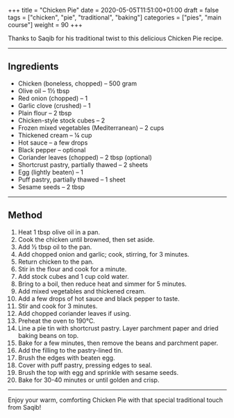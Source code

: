 +++
title = "Chicken Pie"
date = 2020-05-05T11:51:00+01:00
draft = false
tags = ["chicken", "pie", "traditional", "baking"]
categories = ["pies", "main course"]
weight = 90
+++

Thanks to Saqib for his traditional twist to this delicious Chicken Pie recipe.

---

## Ingredients

- Chicken (boneless, chopped) – 500 gram  
- Olive oil – 1½ tbsp  
- Red onion (chopped) – 1  
- Garlic clove (crushed) – 1  
- Plain flour – 2 tbsp  
- Chicken-style stock cubes – 2  
- Frozen mixed vegetables (Mediterranean) – 2 cups  
- Thickened cream – ¼ cup  
- Hot sauce – a few drops  
- Black pepper – optional  
- Coriander leaves (chopped) – 2 tbsp (optional)  
- Shortcrust pastry, partially thawed – 2 sheets  
- Egg (lightly beaten) – 1  
- Puff pastry, partially thawed – 1 sheet  
- Sesame seeds – 2 tbsp  

---

## Method

1. Heat 1 tbsp olive oil in a pan.  
2. Cook the chicken until browned, then set aside.  
3. Add ½ tbsp oil to the pan.  
4. Add chopped onion and garlic; cook, stirring, for 3 minutes.  
5. Return chicken to the pan.  
6. Stir in the flour and cook for a minute.  
7. Add stock cubes and 1 cup cold water.  
8. Bring to a boil, then reduce heat and simmer for 5 minutes.  
9. Add mixed vegetables and thickened cream.  
10. Add a few drops of hot sauce and black pepper to taste.  
11. Stir and cook for 3 minutes.  
12. Add chopped coriander leaves if using.  
13. Preheat the oven to 190°C.  
14. Line a pie tin with shortcrust pastry. Layer parchment paper and dried baking beans on top.  
15. Bake for a few minutes, then remove the beans and parchment paper.  
16. Add the filling to the pastry-lined tin.  
17. Brush the edges with beaten egg.  
18. Cover with puff pastry, pressing edges to seal.  
19. Brush the top with egg and sprinkle with sesame seeds.  
20. Bake for 30-40 minutes or until golden and crisp.

---

Enjoy your warm, comforting Chicken Pie with that special traditional touch from Saqib!
